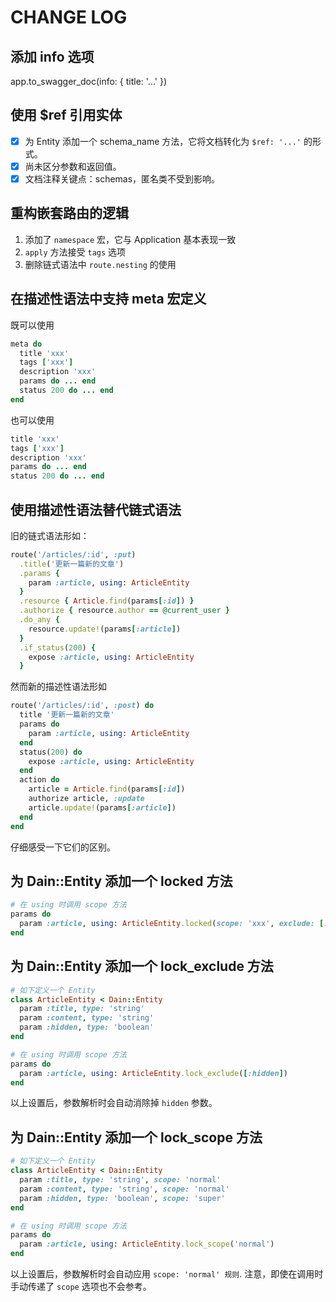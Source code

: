 # CHANGE LOG

## 添加 info 选项

app.to_swagger_doc(info: { title: '...' })

## 使用 $ref 引用实体

- [x] 为 Entity 添加一个 schema_name 方法，它将文档转化为 `$ref: '...'` 的形式。
- [x] 尚未区分参数和返回值。
- [x] 文档注释关键点：schemas，匿名类不受到影响。

## 重构嵌套路由的逻辑

1. 添加了 `namespace` 宏，它与 Application 基本表现一致
2. `apply` 方法接受 `tags` 选项
3. 删除链式语法中 `route.nesting` 的使用

## 在描述性语法中支持 meta 宏定义

既可以使用

```ruby
meta do
  title 'xxx'
  tags ['xxx']
  description 'xxx'
  params do ... end
  status 200 do ... end
end
```

也可以使用

```ruby
title 'xxx'
tags ['xxx']
description 'xxx'
params do ... end
status 200 do ... end
```

## 使用描述性语法替代链式语法

旧的链式语法形如：

```ruby
route('/articles/:id', :put)
  .title('更新一篇新的文章')
  .params {
    param :article, using: ArticleEntity
  }
  .resource { Article.find(params[:id]) }
  .authorize { resource.author == @current_user }
  .do_any {
    resource.update!(params[:article])
  }
  .if_status(200) {
    expose :article, using: ArticleEntity
  }
```

然而新的描述性语法形如

```ruby
route('/articles/:id', :post) do
  title '更新一篇新的文章'
  params do
    param :article, using: ArticleEntity
  end
  status(200) do
    expose :article, using: ArticleEntity
  end
  action do
    article = Article.find(params[:id])
    authorize article, :update
    article.update!(params[:article])
  end
end
```

仔细感受一下它们的区别。

## 为 Dain::Entity 添加一个 locked 方法
```ruby
# 在 using 时调用 scope 方法
params do
  param :article, using: ArticleEntity.locked(scope: 'xxx', exclude: [:hidden])
end
```

## 为 Dain::Entity 添加一个 lock_exclude 方法

```ruby
# 如下定义一个 Entity
class ArticleEntity < Dain::Entity
  param :title, type: 'string'
  param :content, type: 'string'
  param :hidden, type: 'boolean'
end

# 在 using 时调用 scope 方法
params do
  param :article, using: ArticleEntity.lock_exclude([:hidden])
end
```

以上设置后，参数解析时会自动消除掉 `hidden` 参数。

## 为 Dain::Entity 添加一个 lock_scope 方法

```ruby
# 如下定义一个 Entity
class ArticleEntity < Dain::Entity
  param :title, type: 'string', scope: 'normal'
  param :content, type: 'string', scope: 'normal'
  param :hidden, type: 'boolean', scope: 'super'
end

# 在 using 时调用 scope 方法
params do
  param :article, using: ArticleEntity.lock_scope('normal')
end
```

以上设置后，参数解析时会自动应用 `scope: 'normal' 规则`. 注意，即使在调用时手动传递了 `scope` 选项也不会参考。
